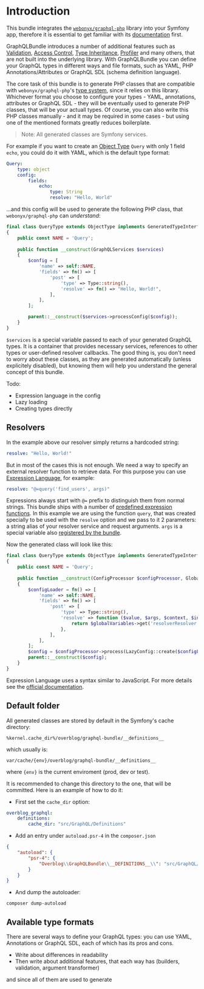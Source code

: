 Introduction
======================

This bundle integrates the [`webonyx/graphql-php`](https://github.com/webonyx/graphql-php) library into your Symfony 
app, therefore it is essential to get familiar with its [documentation](https://webonyx.github.io/graphql-php/) first. 

GraphQLBundle introduces a number of additional features such as [Validation](), [Access Control](), 
[Type Inheritance](), [Profiler]() and many others, that are not built into the underlying library. With GraphQLBundle 
you can define your GraphQL types in different ways and file formats, such as YAML, PHP Annotations/Attributes or GraphQL SDL 
(schema definition language).

The core task of this bundle is to generate PHP classes that are compatible with `webonyx/graphql-php`'s [type system](https://webonyx.github.io/graphql-php/type-system/#type-system), 
since it relies on this library. Whichever format you choose to configure your types - YAML, annotations, attributes or 
GraphQL SDL - they will be eventually used to generate PHP classes, that will be your actuall types. Of course, you can 
also write this PHP classes manually - and it may be required in some cases - but using one of the mentioned formats 
greatly reduces boilerplate.

> Note: All generated classes are Symfony services.

For example if you want to create an [Object Type](https://webonyx.github.io/graphql-php/type-system/object-types/) `Query` 
with only 1 field `echo`, you could do it with YAML, which is the default type format:
```yaml
Query:
    type: object
    config:
        fields:
            echo:
                type: String
                resolve: "Hello, World"
```
...and this config will be used to generate the following PHP class, that `webonyx/graphql-php` can _understand_:
```php
final class QueryType extends ObjectType implements GeneratedTypeInterface
{
    public const NAME = 'Query';
    
    public function __construct(GraphQLServices $services)
    {
        $config = [
            'name' => self::NAME,
            'fields' => fn() => [
                'post' => [
                    'type' => Type::string(),
                    'resolve' => fn() => "Hello, World!",
                ],
            ],
        ];

        parent::__construct($services->processConfig($config));
    }
}
```
`$services` is a special variable passed to each of your generated GraphQL types. It is a container that provides necessary 
services, references to other types or user-defined resolver callbacks. The good thing is, you don't need to worry about 
these classes, as they are generated automatically (unless explicitely disabled), but knowing them will help you understand 
the general concept of this bundle.

Todo:
- Expression language in the config
- Lazy loading
- Creating types directly

Resolvers
---------
In the example above our resolver simply returns a hardcoded string:
```yaml
resolve: "Hello, World!"
```
But in most of the cases this is not enough. We need a way to specify an external resolver function to retrieve data. 
For this purpose you can use [Expression Language](https://symfony.com/doc/current/components/expression_language.html), 
for example:
```yaml
resolve: "@=query('find_users', args)"
```
Expressions always start with `@=` prefix to distinguish them from normal strings. This bundle ships with a number of
[predefined expression functions](https://github.com/overblog/GraphQLBundle/blob/master/docs/definitions/expression-language.md#contents).
In this example we are using the function `query`, that was created specially to be used with the `resolve` option and 
we pass to it 2 parameters: a string alias of your resolver service and request arguments. `args` is a special variable 
also [registered by the bundle](https://github.com/overblog/GraphQLBundle/blob/master/docs/definitions/expression-language.md#registered-variables).

Now the generated class will look like this:
```php
final class QueryType extends ObjectType implements GeneratedTypeInterface
{
    public const NAME = 'Query';
    
    public function __construct(ConfigProcessor $configProcessor, GlobalVariables $globalVariables = null)
    {
        $configLoader = fn() => [
            'name' => self::NAME,
            'fields' => fn() => [
                'post' => [
                    'type' => Type::string(),
                    'resolve' => function ($value, $args, $context, $info) use ($globalVariables) {
                        return $globalVariables->get('resolverResolver')->resolve(["find_гыукы", [$args]]);	
                    },
                ],
            ],
        ];
        $config = $configProcessor->process(LazyConfig::create($configLoader, $globalVariables))->load();
        parent::__construct($config);
    }
}
```

Expression Language uses a syntax similar to JavaScript. For more details see the [official documentation](https://symfony.com/doc/current/components/expression_language/syntax.html).

Default folder
--------------
All generated classes are stored by default in the Symfony's cache directory: 
```
%kernel.cache_dir%/overblog/graphql-bundle/__definitions__
```
which usually is:
```
var/cache/{env}/overblog/graphql-bundle/__definitions__
```
where `{env}` is the current enviroment (prod, dev or test).

It is recommended to change this directory to the one, that will be committed. Here is an example of how to do it:

- First set the `cache_dir` option:
```yaml
overblog_graphql:
    definitions:
        cache_dir: "src/GraphQL/Definitions"
```
- Add an entry under `autoload.psr-4` in the `composer.json`
```json
{
    "autoload": {
        "psr-4": {
            "Overblog\\GraphQLBundle\\__DEFINITIONS__\\": "src/GraphQL/Definitions"
        }
    }
}
```
- And dump the autoloader:
```
composer dump-autoload
```


Available type formats
---------------------
There are several ways to define your GraphQL types: you can use YAML, Annotations or GraphQL SDL, each of which has
its pros and cons.

- Write about differences in readability
- Then write about additional features, that each way has (builders, validation, argument transformer)


and since all of them are used to generate
